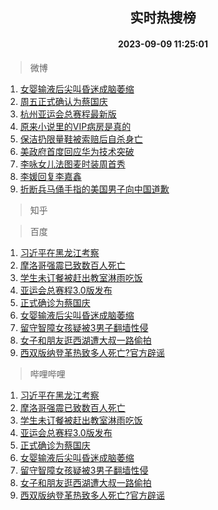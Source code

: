 <div align="center"><h2>实时热搜榜</h2><h4>2023-09-09 11:25:01</h4></div>

> 微博  

1. [女婴输液后尖叫昏迷成脑萎缩](https://s.weibo.com/weibo?q=%23%E5%A5%B3%E5%A9%B4%E8%BE%93%E6%B6%B2%E5%90%8E%E5%B0%96%E5%8F%AB%E6%98%8F%E8%BF%B7%E6%88%90%E8%84%91%E8%90%8E%E7%BC%A9%23&t=31&band_rank=1&Refer=top)<br />
2. [周五正式确认为蔡国庆](https://s.weibo.com/weibo?q=%E5%91%A8%E4%BA%94%E6%AD%A3%E5%BC%8F%E7%A1%AE%E8%AE%A4%E4%B8%BA%E8%94%A1%E5%9B%BD%E5%BA%86&t=31&band_rank=2&Refer=top)<br />
3. [杭州亚运会总赛程最新版](https://s.weibo.com/weibo?q=%23%E6%9D%AD%E5%B7%9E%E4%BA%9A%E8%BF%90%E4%BC%9A%E6%80%BB%E8%B5%9B%E7%A8%8B%E6%9C%80%E6%96%B0%E7%89%88%23&t=31&band_rank=3&Refer=top)<br />
4. [原来小说里的VIP病房是真的](https://s.weibo.com/weibo?q=%E5%8E%9F%E6%9D%A5%E5%B0%8F%E8%AF%B4%E9%87%8C%E7%9A%84VIP%E7%97%85%E6%88%BF%E6%98%AF%E7%9C%9F%E7%9A%84&t=31&band_rank=4&Refer=top)<br />
5. [保洁扔限量鞋被索赔后自杀身亡](https://s.weibo.com/weibo?q=%23%E4%BF%9D%E6%B4%81%E6%89%94%E9%99%90%E9%87%8F%E9%9E%8B%E8%A2%AB%E7%B4%A2%E8%B5%94%E5%90%8E%E8%87%AA%E6%9D%80%E8%BA%AB%E4%BA%A1%23&t=31&band_rank=5&Refer=top)<br />
6. [美政府首度回应华为技术突破](https://s.weibo.com/weibo?q=%23%E7%BE%8E%E6%94%BF%E5%BA%9C%E9%A6%96%E5%BA%A6%E5%9B%9E%E5%BA%94%E5%8D%8E%E4%B8%BA%E6%8A%80%E6%9C%AF%E7%AA%81%E7%A0%B4%23&t=31&band_rank=6&Refer=top)<br />
7. [李咏女儿法图麦时装周首秀](https://s.weibo.com/weibo?q=%23%E6%9D%8E%E5%92%8F%E5%A5%B3%E5%84%BF%E6%B3%95%E5%9B%BE%E9%BA%A6%E6%97%B6%E8%A3%85%E5%91%A8%E9%A6%96%E7%A7%80%23&t=31&band_rank=7&Refer=top)<br />
8. [李媛回复李嘉鑫](https://s.weibo.com/weibo?q=%23%E6%9D%8E%E5%AA%9B%E5%9B%9E%E5%A4%8D%E6%9D%8E%E5%98%89%E9%91%AB%23&t=31&band_rank=8&Refer=top)<br />
9. [折断兵马俑手指的美国男子向中国道歉](https://s.weibo.com/weibo?q=%23%E6%8A%98%E6%96%AD%E5%85%B5%E9%A9%AC%E4%BF%91%E6%89%8B%E6%8C%87%E7%9A%84%E7%BE%8E%E5%9B%BD%E7%94%B7%E5%AD%90%E5%90%91%E4%B8%AD%E5%9B%BD%E9%81%93%E6%AD%89%23&t=31&band_rank=9&Refer=top)<br />

> 知乎  


> 百度  

1. [习近平在黑龙江考察](https://www.baidu.com/s?wd=%E4%B9%A0%E8%BF%91%E5%B9%B3%E5%9C%A8%E9%BB%91%E9%BE%99%E6%B1%9F%E8%80%83%E5%AF%9F&sa=fyb_news&rsv_dl=fyb_news)<br />
2. [摩洛哥强震已致数百人死亡](https://www.baidu.com/s?wd=%E6%91%A9%E6%B4%9B%E5%93%A5%E5%BC%BA%E9%9C%87%E5%B7%B2%E8%87%B4%E6%95%B0%E7%99%BE%E4%BA%BA%E6%AD%BB%E4%BA%A1&sa=fyb_news&rsv_dl=fyb_news)<br />
3. [学生未订餐被赶出教室淋雨吃饭](https://www.baidu.com/s?wd=%E5%AD%A6%E7%94%9F%E6%9C%AA%E8%AE%A2%E9%A4%90%E8%A2%AB%E8%B5%B6%E5%87%BA%E6%95%99%E5%AE%A4%E6%B7%8B%E9%9B%A8%E5%90%83%E9%A5%AD&sa=fyb_news&rsv_dl=fyb_news)<br />
4. [亚运会总赛程3.0版发布](https://www.baidu.com/s?wd=%E4%BA%9A%E8%BF%90%E4%BC%9A%E6%80%BB%E8%B5%9B%E7%A8%8B3.0%E7%89%88%E5%8F%91%E5%B8%83&sa=fyb_news&rsv_dl=fyb_news)<br />
5. [正式确诊为蔡国庆](https://www.baidu.com/s?wd=%E6%AD%A3%E5%BC%8F%E7%A1%AE%E8%AF%8A%E4%B8%BA%E8%94%A1%E5%9B%BD%E5%BA%86&sa=fyb_news&rsv_dl=fyb_news)<br />
6. [女婴输液后尖叫昏迷成脑萎缩](https://www.baidu.com/s?wd=%E5%A5%B3%E5%A9%B4%E8%BE%93%E6%B6%B2%E5%90%8E%E5%B0%96%E5%8F%AB%E6%98%8F%E8%BF%B7%E6%88%90%E8%84%91%E8%90%8E%E7%BC%A9&sa=fyb_news&rsv_dl=fyb_news)<br />
7. [留守智障女孩疑被3男子翻墙性侵](https://www.baidu.com/s?wd=%E7%95%99%E5%AE%88%E6%99%BA%E9%9A%9C%E5%A5%B3%E5%AD%A9%E7%96%91%E8%A2%AB3%E7%94%B7%E5%AD%90%E7%BF%BB%E5%A2%99%E6%80%A7%E4%BE%B5&sa=fyb_news&rsv_dl=fyb_news)<br />
8. [女子和朋友逛西湖遭大叔一路偷拍](https://www.baidu.com/s?wd=%E5%A5%B3%E5%AD%90%E5%92%8C%E6%9C%8B%E5%8F%8B%E9%80%9B%E8%A5%BF%E6%B9%96%E9%81%AD%E5%A4%A7%E5%8F%94%E4%B8%80%E8%B7%AF%E5%81%B7%E6%8B%8D&sa=fyb_news&rsv_dl=fyb_news)<br />
9. [西双版纳登革热致多人死亡?官方辟谣](https://www.baidu.com/s?wd=%E8%A5%BF%E5%8F%8C%E7%89%88%E7%BA%B3%E7%99%BB%E9%9D%A9%E7%83%AD%E8%87%B4%E5%A4%9A%E4%BA%BA%E6%AD%BB%E4%BA%A1%3F%E5%AE%98%E6%96%B9%E8%BE%9F%E8%B0%A3&sa=fyb_news&rsv_dl=fyb_news)<br />

> 哔哩哔哩  

1. [习近平在黑龙江考察](https://www.baidu.com/s?wd=%E4%B9%A0%E8%BF%91%E5%B9%B3%E5%9C%A8%E9%BB%91%E9%BE%99%E6%B1%9F%E8%80%83%E5%AF%9F&sa=fyb_news&rsv_dl=fyb_news)<br />
2. [摩洛哥强震已致数百人死亡](https://www.baidu.com/s?wd=%E6%91%A9%E6%B4%9B%E5%93%A5%E5%BC%BA%E9%9C%87%E5%B7%B2%E8%87%B4%E6%95%B0%E7%99%BE%E4%BA%BA%E6%AD%BB%E4%BA%A1&sa=fyb_news&rsv_dl=fyb_news)<br />
3. [学生未订餐被赶出教室淋雨吃饭](https://www.baidu.com/s?wd=%E5%AD%A6%E7%94%9F%E6%9C%AA%E8%AE%A2%E9%A4%90%E8%A2%AB%E8%B5%B6%E5%87%BA%E6%95%99%E5%AE%A4%E6%B7%8B%E9%9B%A8%E5%90%83%E9%A5%AD&sa=fyb_news&rsv_dl=fyb_news)<br />
4. [亚运会总赛程3.0版发布](https://www.baidu.com/s?wd=%E4%BA%9A%E8%BF%90%E4%BC%9A%E6%80%BB%E8%B5%9B%E7%A8%8B3.0%E7%89%88%E5%8F%91%E5%B8%83&sa=fyb_news&rsv_dl=fyb_news)<br />
5. [正式确诊为蔡国庆](https://www.baidu.com/s?wd=%E6%AD%A3%E5%BC%8F%E7%A1%AE%E8%AF%8A%E4%B8%BA%E8%94%A1%E5%9B%BD%E5%BA%86&sa=fyb_news&rsv_dl=fyb_news)<br />
6. [女婴输液后尖叫昏迷成脑萎缩](https://www.baidu.com/s?wd=%E5%A5%B3%E5%A9%B4%E8%BE%93%E6%B6%B2%E5%90%8E%E5%B0%96%E5%8F%AB%E6%98%8F%E8%BF%B7%E6%88%90%E8%84%91%E8%90%8E%E7%BC%A9&sa=fyb_news&rsv_dl=fyb_news)<br />
7. [留守智障女孩疑被3男子翻墙性侵](https://www.baidu.com/s?wd=%E7%95%99%E5%AE%88%E6%99%BA%E9%9A%9C%E5%A5%B3%E5%AD%A9%E7%96%91%E8%A2%AB3%E7%94%B7%E5%AD%90%E7%BF%BB%E5%A2%99%E6%80%A7%E4%BE%B5&sa=fyb_news&rsv_dl=fyb_news)<br />
8. [女子和朋友逛西湖遭大叔一路偷拍](https://www.baidu.com/s?wd=%E5%A5%B3%E5%AD%90%E5%92%8C%E6%9C%8B%E5%8F%8B%E9%80%9B%E8%A5%BF%E6%B9%96%E9%81%AD%E5%A4%A7%E5%8F%94%E4%B8%80%E8%B7%AF%E5%81%B7%E6%8B%8D&sa=fyb_news&rsv_dl=fyb_news)<br />
9. [西双版纳登革热致多人死亡?官方辟谣](https://www.baidu.com/s?wd=%E8%A5%BF%E5%8F%8C%E7%89%88%E7%BA%B3%E7%99%BB%E9%9D%A9%E7%83%AD%E8%87%B4%E5%A4%9A%E4%BA%BA%E6%AD%BB%E4%BA%A1%3F%E5%AE%98%E6%96%B9%E8%BE%9F%E8%B0%A3&sa=fyb_news&rsv_dl=fyb_news)<br />
